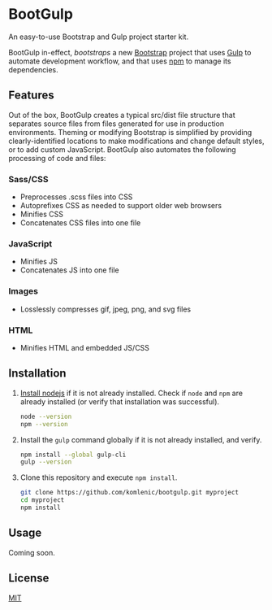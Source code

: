 # BootGulp

An easy-to-use Bootstrap and Gulp project starter kit.

BootGulp in-effect, *bootstraps* a new [Bootstrap](https://getbootstrap.com/)
project that uses [Gulp](https://gulpjs.com/) to automate development workflow,
and that uses [npm](https://www.npmjs.com/) to manage its dependencies.

## Features

Out of the box, BootGulp creates a typical src/dist file structure that
separates source files from files generated for use in production environments.
Theming or modifying Bootstrap is simplified by providing clearly-identified
locations to make modifications and change default styles, or to add custom
JavaScript. BootGulp also automates the following processing of code and files:

### Sass/CSS

* Preprocesses .scss files into CSS
* Autoprefixes CSS as needed to support older web browsers
* Minifies CSS
* Concatenates CSS files into one file

### JavaScript

* Minifies JS
* Concatenates JS into one file

### Images

* Losslessly compresses gif, jpeg, png, and svg files

### HTML

* Minifies HTML and embedded JS/CSS

## Installation

1. [Install nodejs](https://nodejs.org/en/download/) if it is not already
   installed. Check if `node` and `npm` are already installed (or verify that
   installation was successful).

      ```bash
      node --version
      npm --version
      ```

2. Install the `gulp` command globally if it is not already installed, and
   verify.

      ```bash
      npm install --global gulp-cli
      gulp --version
      ```

3. Clone this repository and execute `npm install`.

      ```bash
      git clone https://github.com/komlenic/bootgulp.git myproject
      cd myproject
      npm install
      ```

## Usage

Coming soon.

## License

[MIT](./LICENSE.txt)